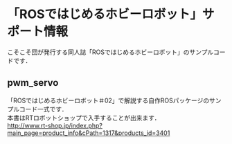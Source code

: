 # 「ROSではじめるホビーロボット」サポート情報

こそこそ団が発行する同人誌「ROSではじめるホビーロボット」のサンプルコードです．  

## pwm_servo

「ROSではじめるホビーロボット＃02」で解説する自作ROSパッケージのサンプルコード一式です．  
本書はRTロボットショップで入手することが出来ます．  
<http://www.rt-shop.jp/index.php?main_page=product_info&cPath=1317&products_id=3401>  
